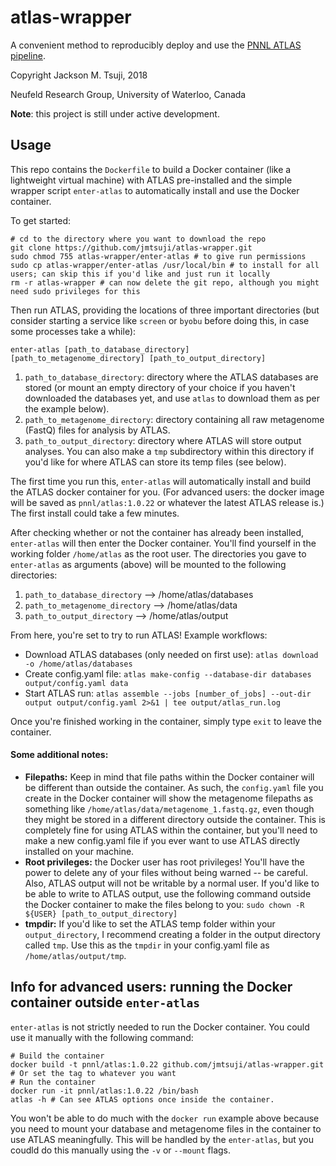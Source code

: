 # atlas-wrapper
A convenient method to reproducibly deploy and use the [PNNL ATLAS pipeline](https://github.com/pnnl/atlas).

Copyright Jackson M. Tsuji, 2018

Neufeld Research Group, University of Waterloo, Canada

**Note**: this project is still under active development.

## Usage
This repo contains the `Dockerfile` to build a Docker container (like a lightweight virtual machine) with ATLAS pre-installed and the simple wrapper script `enter-atlas` to automatically install and use the Docker container.

To get started:
```
# cd to the directory where you want to download the repo
git clone https://github.com/jmtsuji/atlas-wrapper.git
sudo chmod 755 atlas-wrapper/enter-atlas # to give run permissions
sudo cp atlas-wrapper/enter-atlas /usr/local/bin # to install for all users; can skip this if you'd like and just run it locally
rm -r atlas-wrapper # can now delete the git repo, although you might need sudo privileges for this
```
Then run ATLAS, providing the locations of three important directories (but consider starting a service like `screen` or `byobu` before doing this, in case some processes take a while):
```
enter-atlas [path_to_database_directory] [path_to_metagenome_directory] [path_to_output_directory]
```
1. `path_to_database_directory`: directory where the ATLAS databases are stored (or mount an empty directory of your choice if you haven't downloaded the databases yet, and use `atlas` to download them as per the example below).
2. `path_to_metagenome_directory`: directory containing all raw metagenome (FastQ) files for analysis by ATLAS.
3. `path_to_output_directory`: directory where ATLAS will store output analyses. You can also make a `tmp` subdirectory within this directory if you'd like for where ATLAS can store its temp files (see below).

The first time you run this, `enter-atlas` will automatically install and build the ATLAS docker container for you. (For advanced users: the docker image will be saved as `pnnl/atlas:1.0.22` or whatever the latest ATLAS release is.) The first install could take a few minutes.

After checking whether or not the container has already been installed, `enter-atlas` will then enter the Docker container. You'll find yourself in the working folder `/home/atlas` as the root user. The directories you gave to `enter-atlas` as arguments (above) will be mounted to the following directories:

1. `path_to_database_directory` --> /home/atlas/databases
2. `path_to_metagenome_directory` --> /home/atlas/data
3. `path_to_output_directory` --> /home/atlas/output

From here, you're set to try to run ATLAS! Example workflows:
* Download ATLAS databases (only needed on first use): `atlas download -o /home/atlas/databases`
* Create config.yaml file: `atlas make-config --database-dir databases output/config.yaml data`
* Start ATLAS run: `atlas assemble --jobs [number_of_jobs] --out-dir output output/config.yaml 2>&1 | tee output/atlas_run.log`

Once you're finished working in the container, simply type `exit` to leave the container.

#### Some additional notes:
* **Filepaths:** Keep in mind that file paths within the Docker container will be different than outside the container. As such, the `config.yaml` file you create in the Docker container will show the metagenome filepaths as something like `/home/atlas/data/metagenome_1.fastq.gz`, even though they might be stored in a different directory outside the container. This is completely fine for using ATLAS within the container, but you'll need to make a new config.yaml file if you ever want to use ATLAS directly installed on your machine.
* **Root privileges:** the Docker user has root privileges! You'll have the power to delete any of your files without being warned -- be careful. Also, ATLAS output will not be writable by a normal user. If you'd like to be able to write to ATLAS output, use the following command outside the Docker container to make the files belong to you: `sudo chown -R ${USER} [path_to_output_directory]`
* **tmpdir:** If you'd like to set the ATLAS temp folder within your `output_directory`, I recommend creating a folder in the output directory called `tmp`. Use this as the `tmpdir` in your config.yaml file as `/home/atlas/output/tmp`.

## Info for advanced users: running the Docker container outside `enter-atlas`
`enter-atlas` is not strictly needed to run the Docker container. You could use it manually with the following command:

```
# Build the container
docker build -t pnnl/atlas:1.0.22 github.com/jmtsuji/atlas-wrapper.git # Or set the tag to whatever you want
# Run the container
docker run -it pnnl/atlas:1.0.22 /bin/bash
atlas -h # Can see ATLAS options once inside the container.
```
You won't be able to do much with the `docker run` example above because you need to mount your database and metagenome files in the container to use ATLAS meaningfully. This will be handled by the `enter-atlas`, but you coudld do this manually using the `-v` or `--mount` flags.

